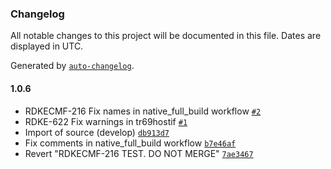 ### Changelog

All notable changes to this project will be documented in this file. Dates are displayed in UTC.

Generated by [`auto-changelog`](https://github.com/CookPete/auto-changelog).

#### 1.0.6

- RDKECMF-216 Fix names in native_full_build workflow [`#2`](https://github.com-venkat0557/rdkcentral/tr69hostif/pull/2)
- RDKE-622 Fix warnings in tr69hostif [`#1`](https://github.com-venkat0557/rdkcentral/tr69hostif/pull/1)
- Import of source (develop) [`db913d7`](https://github.com-venkat0557/rdkcentral/tr69hostif/commit/db913d7e78c379f68c2743350abf00b185314946)
- Fix comments in native_full_build workflow [`b7e46af`](https://github.com-venkat0557/rdkcentral/tr69hostif/commit/b7e46af54c78bba2dd9fecfd8fb75766756aedd8)
- Revert "RDKECMF-216 TEST. DO NOT MERGE" [`7ae3467`](https://github.com-venkat0557/rdkcentral/tr69hostif/commit/7ae3467cb312889fbe3939fffb110749144087a5)
